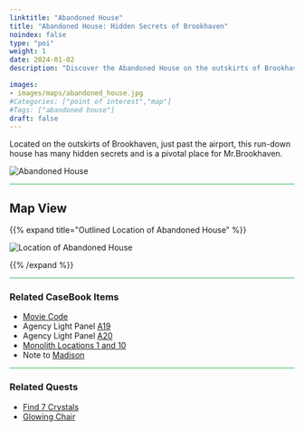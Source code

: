 ```yaml
---
linktitle: "Abandoned House"
title: "Abandoned House: Hidden Secrets of Brookhaven"
noindex: false
type: "poi"
weight: 1
date: 2024-01-02
description: "Discover the Abandoned House on the outskirts of Brookhaven. A key location for Mr. Brookhaven, filled with hidden secrets and clues."

images:
- images/maps/abandoned_house.jpg
#Categories: ["point of interest","map"]
#Tags: ["abandoned house"]
draft: false
--- 
```


Located on the outskirts of Brookhaven, just past the airport, this run-down house has many hidden secrets and is a pivotal place for Mr.Brookhaven.

![Abandoned House](/images/maps/abandoned_house.jpg)

<hr style="background-color: #28b44c" size=8>

## Map View

{{% expand title="Outlined Location of Abandoned House" %}}

![Location of Abandoned House](/images/maps/abandoned-house.png)

{{% /expand %}}

<hr style="background-color: #28b44c" size=8>

### Related CaseBook Items

- [Movie Code](/casebook/movie_codes/#abandoned-house-code)
- Agency Light Panel [A19](/casebook/light_panel/#a19)
- Agency Light Panel [A20](/casebook/light_panel/#a20)
- [Monolith Locations 1 and 10](/casebook/monoliths/locations/)
- Note to [Madison](/casebook/notes/madison/#abandoned-house)

<hr style="background-color: #28b44c" size=8>

### Related Quests

- [Find 7 Crystals](/lore/quests/find_7_crystals)
- [Glowing Chair](/lore/quests/glowing_chair)